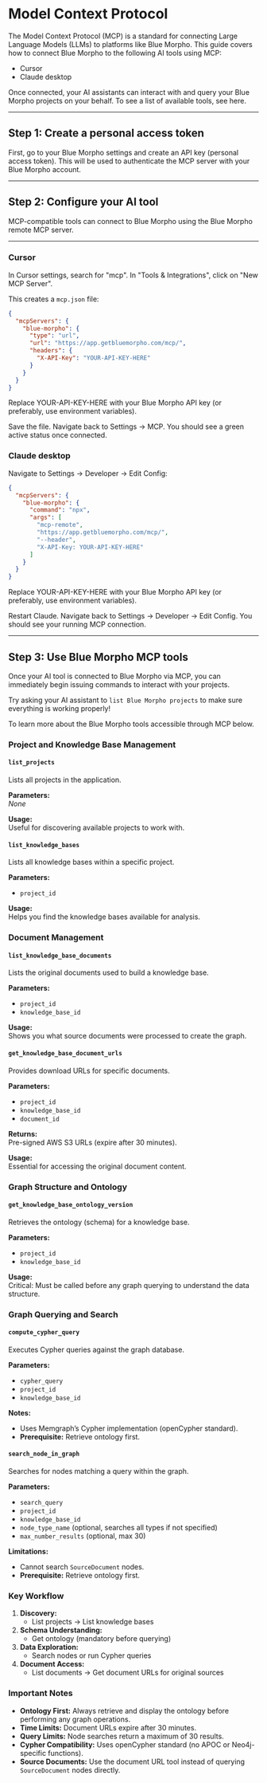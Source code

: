 # Model Context Protocol

The Model Context Protocol (MCP) is a standard for connecting Large Language Models (LLMs) to platforms like Blue Morpho. This guide covers how to connect Blue Morpho to the following AI tools using MCP:

- Cursor  
- Claude desktop  

Once connected, your AI assistants can interact with and query your Blue Morpho projects on your behalf. To see a list of available tools, see here. 

---

## Step 1: Create a personal access token

First, go to your Blue Morpho settings and create an API key (personal access token). This will be used to authenticate the MCP server with your Blue Morpho account.

---

## Step 2: Configure your AI tool

MCP-compatible tools can connect to Blue Morpho using the Blue Morpho remote MCP server.

---

### Cursor

In Cursor settings, search for "mcp". In "Tools & Integrations", click on "New MCP Server".

This creates a `mcp.json` file:

```json
{
  "mcpServers": {
    "blue-morpho": {
      "type": "url",
      "url": "https://app.getbluemorpho.com/mcp/",
      "headers": {
        "X-API-Key": "YOUR-API-KEY-HERE"
      }
    }
  }
}
```

Replace YOUR-API-KEY-HERE with your Blue Morpho API key (or preferably, use environment variables). 

Save the file. Navigate back to Settings → MCP. You should see a green active status once connected.

### Claude desktop

Navigate to Settings → Developer → Edit Config:

```json
{
  "mcpServers": {
    "blue-morpho": {
      "command": "npx",
      "args": [
        "mcp-remote",
        "https://app.getbluemorpho.com/mcp/",
        "--header",
        "X-API-Key: YOUR-API-KEY-HERE"
      ]
    }
  }
}
```

Replace YOUR-API-KEY-HERE with your Blue Morpho API key (or preferably, use environment variables). 

Restart Claude. Navigate back to Settings → Developer → Edit Config. You should see your running MCP connection.

---

## Step 3: Use Blue Morpho MCP tools

Once your AI tool is connected to Blue Morpho via MCP, you can immediately begin issuing commands to interact with your projects.

Try asking your AI assistant to `list Blue Morpho projects` to make sure everything is working properly!

To learn more about the Blue Morpho tools accessible through MCP below.

### Project and Knowledge Base Management

#### `list_projects`
Lists all projects in the application.

**Parameters:**  
_None_

**Usage:**  
Useful for discovering available projects to work with.

#### `list_knowledge_bases`
Lists all knowledge bases within a specific project.

**Parameters:**  
- `project_id`

**Usage:**  
Helps you find the knowledge bases available for analysis.

### Document Management

#### `list_knowledge_base_documents`
Lists the original documents used to build a knowledge base.

**Parameters:**  
- `project_id`  
- `knowledge_base_id`

**Usage:**  
Shows you what source documents were processed to create the graph.

#### `get_knowledge_base_document_urls`
Provides download URLs for specific documents.

**Parameters:**  
- `project_id`  
- `knowledge_base_id`  
- `document_id`

**Returns:**  
Pre-signed AWS S3 URLs (expire after 30 minutes).

**Usage:**  
Essential for accessing the original document content.

### Graph Structure and Ontology

#### `get_knowledge_base_ontology_version`
Retrieves the ontology (schema) for a knowledge base.

**Parameters:**  
- `project_id`  
- `knowledge_base_id`

**Usage:**  
Critical: Must be called before any graph querying to understand the data structure.

### Graph Querying and Search

#### `compute_cypher_query`
Executes Cypher queries against the graph database.

**Parameters:**  
- `cypher_query`  
- `project_id`  
- `knowledge_base_id`

**Notes:**  
- Uses Memgraph’s Cypher implementation (openCypher standard).  
- **Prerequisite:** Retrieve ontology first.

#### `search_node_in_graph`
Searches for nodes matching a query within the graph.

**Parameters:**  
- `search_query`  
- `project_id`  
- `knowledge_base_id`  
- `node_type_name` (optional, searches all types if not specified)  
- `max_number_results` (optional, max 30)

**Limitations:**  
- Cannot search `SourceDocument` nodes.  
- **Prerequisite:** Retrieve ontology first.

### Key Workflow

1. **Discovery:**  
   - List projects → List knowledge bases
2. **Schema Understanding:**  
   - Get ontology (mandatory before querying)
3. **Data Exploration:**  
   - Search nodes or run Cypher queries
4. **Document Access:**  
   - List documents → Get document URLs for original sources
     
### Important Notes

- **Ontology First:** Always retrieve and display the ontology before performing any graph operations.  
- **Time Limits:** Document URLs expire after 30 minutes.  
- **Query Limits:** Node searches return a maximum of 30 results.  
- **Cypher Compatibility:** Uses openCypher standard (no APOC or Neo4j-specific functions).  
- **Source Documents:** Use the document URL tool instead of querying `SourceDocument` nodes directly.



